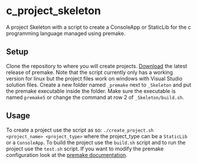 # c_project_skeleton
A project Skeleton with a script to create a ConsoleApp or StaticLib for the c programming language managed using premake.


## Setup
Clone the repository to where you will create projects.
[Download](https://premake.github.io/download) the latest release of premake. Note that the script currently only has a working version for linux but the project files work on windows
with Visual Studio solution files.
Create a new folder named `_premake` next to `_Skeleton` and put the premake executable inside the folder.
Make sure the executable is named `premake5` or change the command at row 2 of `_Skeleton/build.sh`.

## Usage
To create a project use the script as so: `./create_project.sh <project_name> <project_type>` where the project_type can be a `StaticLib` or a `ConsoleApp`.
To build the project use the `build.sh` script and to run the project use the `test.sh` script.
If you want to modify the premake configuration look at the [premake documentation](https://premake.github.io/docs/).